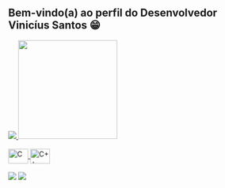 ## Bem-vindo(a) ao perfil do Desenvolvedor Vinicíus Santos 😁

 <div>
   <a href="https://github.com/Vini72SH">
   <picture>
    <source
      srcset="https://github-readme-stats.vercel.app/api?username=Vini72SH&show_icons=true&theme=dark"
      media="(prefers-color-scheme: dark)"
    />
    <source
      srcset="https://github-readme-stats.vercel.app/api?username=Vini72SH&show_icons=true"
      media="(prefers-color-scheme: light), (prefers-color-scheme: no-preference)"
    />
    <img src="https://github-readme-stats.vercel.app/api?username=Vini72SH&show_icons=true" />
  </picture>
    <img height="200em" src="https://github-readme-stats.vercel.app/api/top-langs/?username=Vini72SH&layout=compact&langs_count=6&theme=dark"/>
</div>
    
<div style="display: inline_block"><br>
  <img align="center" alt="C" height="30" width="40" src="https://cdn.jsdelivr.net/gh/devicons/devicon/icons/c/c-original.svg">
  <img align="center" alt="C++" height="30" width="40" src="https://cdn.jsdelivr.net/gh/devicons/devicon/icons/cplusplus/cplusplus-original.svg">
</div>
 
 <br>
 
<div> 
  <a href="https://www.instagram.com/vinikkx20/" target="_blank"><img src="https://img.shields.io/badge/-Instagram-%23E4405F?style=for-the-badge&logo=instagram&logoColor=white" target="_blank"></a>
  <a href ="mailto:viniciusjere@outlook.com"><img src="https://img.shields.io/badge/Microsoft_Outlook-0078D4?style=for-the-badge&logo=microsoft-outlook&logoColor=white" target="_blank"></a>
</div>
